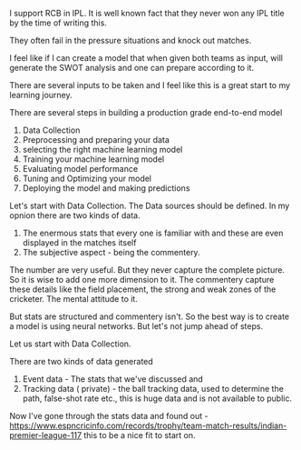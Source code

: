 I support RCB in IPL. It is well known fact that they never won any IPL title by the time of writing this.

They often fail in the pressure situations and knock out matches. 

I feel like if I can create a model that when given both teams as input, will generate the SWOT analysis and one can prepare according to it.

There are several inputs to be taken and I feel like this is a great start to my learning journey.

There are several steps in building a production grade end-to-end model
1. Data Collection
2. Preprocessing and preparing your data
3. selecting the right machine learning model
4. Training your machine learning model
5. Evaluating model performance
6. Tuning and Optimizing your model
7. Deploying the model and making predictions

Let's start with Data Collection. The Data sources should be defined. In my opnion there are two kinds of data. 
1. The enermous stats that every one is familiar with and these are even displayed in the matches itself
2. The subjective aspect - being the commentery.

The number are very useful. But they never capture the complete picture. So it is wise to add one more dimension to it.
The commentery capture these details like the field placement, the strong and weak zones of the cricketer. The mental attitude to it. 

But stats are structured and commentery isn't. So the best way is to create a model is using neural networks. But let's not jump ahead of steps.

Let us start with Data Collection. 

There are two kinds of data generated 
1. Event data - The stats that we've discussed and
2. Tracking data ( private) - the ball tracking data, used to determine the path, false-shot rate etc., this is huge data and is not available to public.

Now I've gone through the stats data and found out - https://www.espncricinfo.com/records/trophy/team-match-results/indian-premier-league-117 this to be a nice fit to start on.

